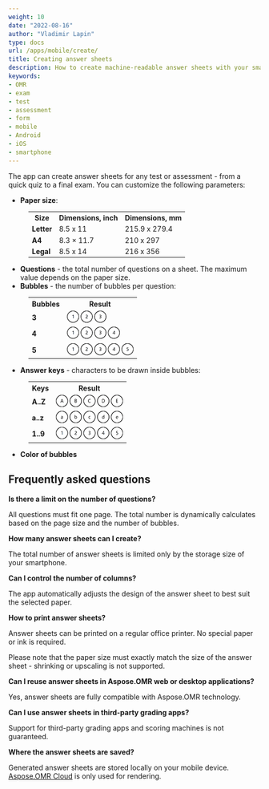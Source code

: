 ```yaml
---
weight: 10
date: "2022-08-16"
author: "Vladimir Lapin"
type: docs
url: /apps/mobile/create/
title: Creating answer sheets
description: How to create machine-readable answer sheets with your smartphone using Aspose.OMR app.
keywords:
- OMR
- exam
- test
- assessment
- form
- mobile
- Android
- iOS
- smartphone
---
```


The app can create answer sheets for any test or assessment - from a quick quiz to a final exam. You can customize the following parameters:

- **Paper size**:

<table style="margin-left:40px;">
	<tr>
		<th>Size</th>
		<th>Dimensions, inch</th>
		<th>Dimensions, mm</th>
	</tr>
	<tr>
		<td><b>Letter</b></td>
		<td>8.5 x 11</td>
		<td>215.9 x 279.4</td>
	</tr>
	<tr>
		<td><b>A4</b></td>
		<td>8.3 × 11.7</td>
		<td>210 x 297</td>
	</tr>
	<tr>
		<td><b>Legal</b></td>
		<td>8.5 x 14</td>
		<td>216 x 356</td>
	</tr>
</table>


- **Questions** - the total number of questions on a sheet. The maximum value depends on the paper size.
- **Bubbles** - the number of bubbles per question:

<table style="margin-left:40px;">
	<tr>
		<th>Bubbles</th>
		<th>Result</th>
	</tr>
	<tr>
		<td><b>3</b></td>
		<td><img src="bubble3.png" alt="3 bubbles" /></td>
	</tr>
	<tr>
		<td><b>4</b></td>
		<td><img src="bubble4.png" alt="4 bubbles" /></td>
	</tr>
	<tr>
		<td><b>5</b></td>
		<td><img src="bubble5.png" alt="5 bubbles" /></td>
	</tr>
</table>

- **Answer keys** - characters to be drawn inside bubbles:

<table style="margin-left:40px;">
	<tr>
		<th>Keys</th>
		<th>Result</th>
	</tr>
	<tr>
		<td><b>A..Z</b></td>
		<td><img src="caps.png" alt="Capital letters" /></td>
	</tr>
	<tr>
		<td><b>a..z</b></td>
		<td><img src="small.png" alt="Small letters" /></td>
	</tr>
	<tr>
		<td><b>1..9</b></td>
		<td><img src="numbers.png" alt="Numbers" /></td>
	</tr>
</table>

- **Color of bubbles**

## Frequently asked questions

**Is there a limit on the number of questions?**

All questions must fit one page. The total number is dynamically calculates based on the page size and the number of bubbles.

**How many answer sheets can I create?**

The total number of answer sheets is limited only by the storage size of your smartphone.

**Can I control the number of columns?**

The app automatically adjusts the design of the answer sheet to best suit the selected paper.

**How to print answer sheets?**

Answer sheets can be printed on a regular office printer. No special paper or ink is required.

Please note that the paper size must exactly match the size of the answer sheet - shrinking or upscaling is not supported.

**Can I reuse answer sheets in Aspose.OMR web or desktop applications?**

Yes, answer sheets are fully compatible with Aspose.OMR technology.

**Can I use answer sheets in third-party grading apps?**

Support for third-party grading apps and scoring machines is not guaranteed.

**Where the answer sheets are saved?**

Generated answer sheets are stored locally on your mobile device. [Aspose.OMR Cloud](https://products.aspose.cloud/omr/) is only used for rendering.
